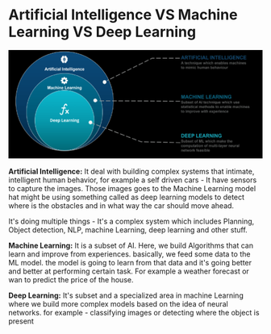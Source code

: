 # Artificial Intelligence VS Machine Learning VS Deep Learning

![img](./output/ai_vs_ml_vs_dl.png "Arpit Dubey")

**Artificial Intelligence:** It deal with building complex systems that intimate, intelligent human behavior, for example a self driven cars - It have sensors to capture the images. Those images goes to the Machine Learning model hat might be using something called as deep learning models to detect where is the obstacles and in what way the car should move ahead.

It's doing multiple things - It's a complex system which includes Planning, Object detection, NLP, machine Learning, deep learning and other stuff.

**Machine Learning:** It is a subset of AI. Here, we build Algorithms that can learn and improve from experiences. basically, we feed some data to the ML model. the model is going to learn from that data and it's going better and better at performing certain task. For example a weather forecast or wan to predict the price of the house.

**Deep Learning:** It's subset and a specialized area  in machine Learning where we build more complex models based on the idea of neural networks. for example - classifying images or detecting where the object is present
